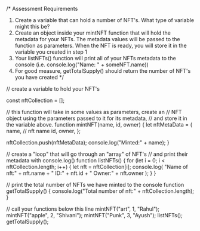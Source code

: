 /*
Assessment Requirements
1. Create a variable that can hold a number of NFT's. What type of variable might this be?
2. Create an object inside your mintNFT function that will hold the metadata for your NFTs. 
   The metadata values will be passed to the function as parameters. When the NFT is ready, 
   you will store it in the variable you created in step 1
3. Your listNFTs() function will print all of your NFTs metadata to the console (i.e. console.log("Name: " + someNFT.name))
4. For good measure, getTotalSupply() should return the number of NFT's you have created
*/

// create a variable to hold your NFT's

const nftCollection = [];

// this function will take in some values as parameters, create an
// NFT object using the parameters passed to it for its metadata,
// and store it in the variable above.
function mintNFT(name, id, owner) {
  let nftMetaData = {
    name, // nft name
    id,
    owner,
  };

  nftCollection.push(nftMetaData);
  console.log("Minted:" + name);
}

// create a "loop" that will go through an "array" of NFT's
// and print their metadata with console.log()
function listNFTs() {
  for (let i = 0; i < nftCollection.length; i++) {
    let nft = nftCollection[i];
    console.log(
      "Name of nft:" + nft.name + " ID:" + nft.id + " Owner:" + nft.owner
    );
  }
}

// print the total number of NFTs we have minted to the console
function getTotalSupply() {
  console.log("Total number of nft:" + nftCollection.length);
}

// call your functions below this line
mintNFT("art", 1, "Rahul");
mintNFT("apple", 2, "Shivani");
mintNFT("Punk", 3, "Ayush");
listNFTs();
getTotalSupply();
